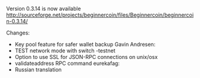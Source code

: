 Version 0.3.14 is now available
http://sourceforge.net/projects/beginnercoin/files/Beginnercoin/beginnercoin-0.3.14/

Changes:
* Key pool feature for safer wallet backup
Gavin Andresen:
* TEST network mode with switch -testnet
* Option to use SSL for JSON-RPC connections on unix/osx
* validateaddress RPC command
eurekafag:
* Russian translation
